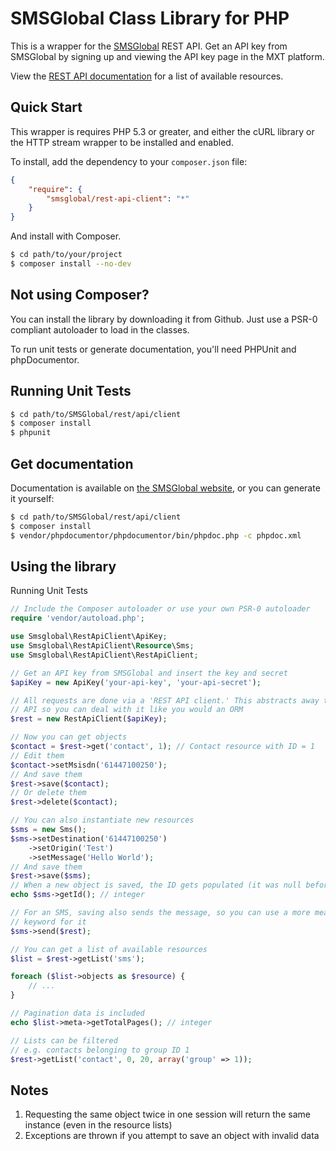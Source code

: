 SMSGlobal Class Library for PHP
===============================

This is a wrapper for the [SMSGlobal](http://www.smsglobal.com/) REST API. Get an API key from SMSGlobal by signing up and viewing the API key page in the MXT platform.

View the [REST API documentation](http://www.smsglobal.com/rest-api/) for a list of available resources.

Quick Start
-----------
This wrapper is requires PHP 5.3 or greater, and either the cURL library or the HTTP stream wrapper to be installed and enabled.

To install, add the dependency to your `composer.json` file:

```json
{
    "require": {
        "smsglobal/rest-api-client": "*"
    }
}
```

And install with Composer.

```bash
$ cd path/to/your/project
$ composer install --no-dev
```

Not using Composer?
-------------------
You can install the library by downloading it from Github. Just use a PSR-0 compliant autoloader to load in the classes.

To run unit tests or generate documentation, you'll need PHPUnit and phpDocumentor.

Running Unit Tests
------------------
```bash
$ cd path/to/SMSGlobal/rest/api/client
$ composer install
$ phpunit
```

Get documentation
-----------------
Documentation is available on [the SMSGlobal website](http://www.smsglobal.com/docs/rest-api-client-php/), or you can generate it yourself:

```bash
$ cd path/to/SMSGlobal/rest/api/client
$ composer install
$ vendor/phpdocumentor/phpdocumentor/bin/phpdoc.php -c phpdoc.xml
```

Using the library
-----------------
Running Unit Tests
```php
// Include the Composer autoloader or use your own PSR-0 autoloader
require 'vendor/autoload.php';

use Smsglobal\RestApiClient\ApiKey;
use Smsglobal\RestApiClient\Resource\Sms;
use Smsglobal\RestApiClient\RestApiClient;

// Get an API key from SMSGlobal and insert the key and secret
$apiKey = new ApiKey('your-api-key', 'your-api-secret');

// All requests are done via a 'REST API client.' This abstracts away the REST
// API so you can deal with it like you would an ORM
$rest = new RestApiClient($apiKey);

// Now you can get objects
$contact = $rest->get('contact', 1); // Contact resource with ID = 1
// Edit them
$contact->setMsisdn('61447100250');
// And save them
$rest->save($contact);
// Or delete them
$rest->delete($contact);

// You can also instantiate new resources
$sms = new Sms();
$sms->setDestination('61447100250')
    ->setOrigin('Test')
    ->setMessage('Hello World');
// And save them
$rest->save($sms);
// When a new object is saved, the ID gets populated (it was null before)
echo $sms->getId(); // integer

// For an SMS, saving also sends the message, so you can use a more meaningful
// keyword for it
$sms->send($rest);

// You can get a list of available resources
$list = $rest->getList('sms');

foreach ($list->objects as $resource) {
    // ...
}

// Pagination data is included
echo $list->meta->getTotalPages(); // integer

// Lists can be filtered
// e.g. contacts belonging to group ID 1
$rest->getList('contact', 0, 20, array('group' => 1));
```

Notes
-----
1. Requesting the same object twice in one session will return the same instance (even in the resource lists)
2. Exceptions are thrown if you attempt to save an object with invalid data
